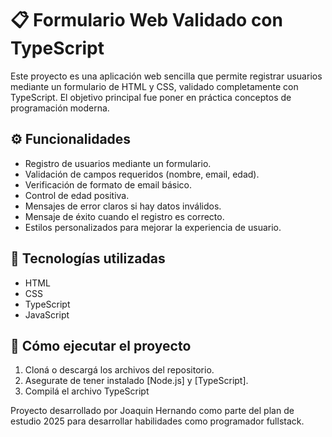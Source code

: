 # 📋 Formulario Web Validado con TypeScript

Este proyecto es una aplicación web sencilla que permite registrar usuarios mediante un formulario de HTML y CSS, validado completamente con TypeScript. El objetivo principal fue poner en práctica conceptos de programación moderna.


## ⚙️ Funcionalidades

- Registro de usuarios mediante un formulario.
- Validación de campos requeridos (nombre, email, edad).
- Verificación de formato de email básico.
- Control de edad positiva.
- Mensajes de error claros si hay datos inválidos.
- Mensaje de éxito cuando el registro es correcto.
- Estilos personalizados para mejorar la experiencia de usuario.


## 🧠 Tecnologías utilizadas

- HTML
- CSS
- TypeScript
- JavaScript


## 🚀 Cómo ejecutar el proyecto

1. Cloná o descargá los archivos del repositorio.
2. Asegurate de tener instalado [Node.js] y [TypeScript].
3. Compilá el archivo TypeScript

Proyecto desarrollado por Joaquin Hernando como parte del plan de estudio 2025 para desarrollar habilidades como programador fullstack.
